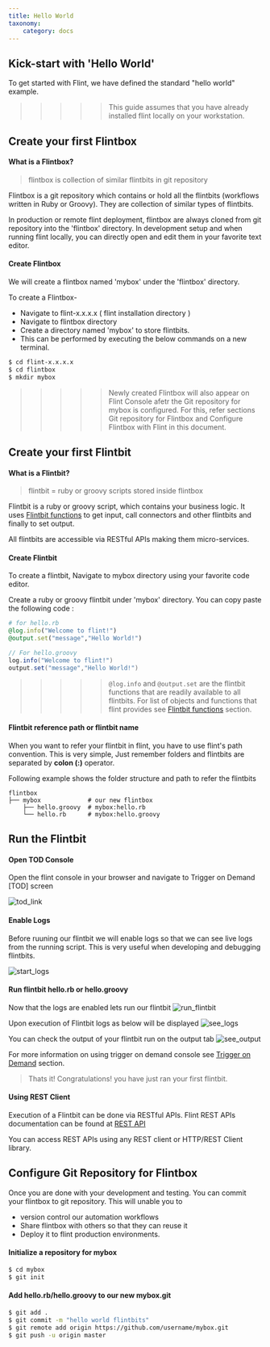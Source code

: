 ```yaml
---
title: Hello World
taxonomy:
    category: docs
---
```


## Kick-start with 'Hello World'

To get started with Flint, we have defined the standard "hello world" example.

>>>>> This guide assumes that you have already installed flint locally on your workstation.


## Create your first Flintbox

#### What is a Flintbox?

> flintbox is collection of similar flintbits in git repository

Flintbox is a git repository which contains or hold all the flintbits (workflows written in Ruby or Groovy). They are collection of similar types of flintbits.



In production or remote flint deployment, flintbox are always cloned from git repository into the 'flintbox' directory. In development setup and when running flint locally, you can directly open and edit them in your favorite text editor.

#### Create Flintbox

We will create a flintbox named 'mybox' under the 'flintbox' directory.

To create a Flintbox-
* Navigate to flint-x.x.x.x ( flint installation directory )
* Navigate to flintbox directory
* Create a directory named 'mybox' to store flintbits.
* This can be performed by executing the below commands on a new terminal.

``` bash
$ cd flint-x.x.x.x
$ cd flintbox
$ mkdir mybox
```

>>>>> Newly created Flintbox will also appear on Flint Console afetr the Git repository for mybox is configured. For this, refer sections Git repository for Flintbox and Configure Flintbox with Flint in this document.

## Create your first Flintbit

#### What is a Flintbit?

> flintbit = ruby or groovy scripts stored inside flintbox

Flintbit is a ruby or groovy script, which contains your business logic. It uses [Flintbit functions](../flintbit_functions) to get input, call connectors and other flintbits and finally to set output.

All flintbits are accessible via RESTful APIs making them micro-services.


#### Create Flintbit

To create a flintbit, Navigate to mybox directory using your favorite code editor.

Create a ruby or groovy flintbit under 'mybox' directory. You can copy paste the following code :

``` ruby
# for hello.rb
@log.info("Welcome to flint!")
@output.set("message","Hello World!")
```
``` java
// For hello.groovy
log.info("Welcome to flint!")
output.set("message","Hello World!")
```
>>>>> `@log.info` and `@output.set` are the flintbit functions that are readily available to all flintbits. For list of objects and functions that flint provides see [Flintbit functions](../flintbit_functions) section.

#### Flintbit reference path or flintbit name
When you want to refer your flintbit in flint, you have to use flint's path convention. This is very simple, Just remember folders and flintbits are separated by **colon (:)** operator.

Following example shows the folder structure and path to refer the flintbits
```
flintbox
├── mybox             # our new flintbox
    ├── hello.groovy  # mybox:hello.rb
    └── hello.rb      # mybox:hello.groovy
```

## Run the Flintbit

#### Open TOD Console
Open the flint console in your browser and navigate to Trigger on Demand [TOD] screen

![tod_link](tod_link.png)

#### Enable Logs
Before ruuning our flintbit we will enable logs so that we can see live logs from the running script. This is very useful when developing and debugging flintbits.

![start_logs](start_logs.png)

#### Run flintbit hello.rb or hello.groovy
Now that the logs are enabled lets run our flintbit
![run_flintbit](run_flintbit.png)

Upon execution of Flintbit logs as below will be displayed
![see_logs](hello_logs.png)

You can check the output of your flintbit run on the output tab
![see_output](hello_output.png)

For more information on using trigger on demand console see [Trigger on Demand](../../grid_configuration/trigger_on_demand) section.

> Thats it! Congratulations! you have just ran your first flintbit.

#### Using REST Client

Execution of a Flintbit can be done via RESTful APIs. Flint REST APIs documentation can be found at [REST API](../../api/rest)

You can access REST APIs using any REST client or HTTP/REST Client library.

## Configure Git Repository for Flintbox

Once you are done with your development and testing. You can commit your flintbox to git repository. This will unable you to
* version control our automation workflows
* Share flintbox with others so that they can reuse it
* Deploy it to flint production environments.

#### Initialize a repository for mybox

``` bash
$ cd mybox
$ git init
```
#### Add hello.rb/hello.groovy to our new mybox.git
``` bash
$ git add .
$ git commit -m "hello world flintbits"
$ git remote add origin https://github.com/username/mybox.git
$ git push -u origin master
```
